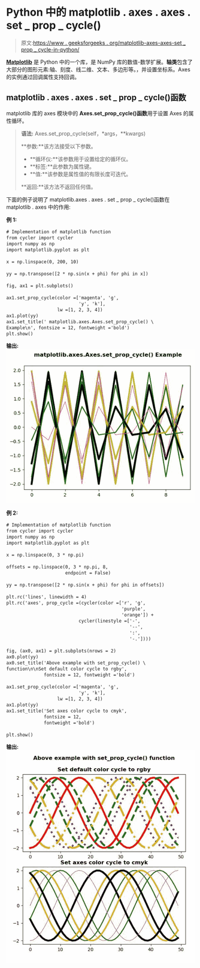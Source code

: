 # Python 中的 matplotlib . axes . axes . set _ prop _ cycle()

> 原文:[https://www . geeksforgeeks . org/matplotlib-axes-axes-set _ prop _ cycle-in-python/](https://www.geeksforgeeks.org/matplotlib-axes-axes-set_prop_cycle-in-python/)

**[Matplotlib](https://www.geeksforgeeks.org/python-introduction-matplotlib/)** 是 Python 中的一个库，是 NumPy 库的数值-数学扩展。**轴类**包含了大部分的图形元素:轴、刻度、线二维、文本、多边形等。，并设置坐标系。Axes 的实例通过回调属性支持回调。

## matplotlib . axes . axes . set _ prop _ cycle()函数

matplotlib 库的 axes 模块中的 **Axes.set_prop_cycle()函数**用于设置 Axes 的属性循环。

> **语法:** Axes.set_prop_cycle(self，*args，**kwargs)
> 
> **参数:**该方法接受以下参数。
> 
> *   **循环仪:**该参数用于设置给定的循环仪。
> *   **标签:**此参数为属性键。
> *   **值:**该参数是属性值的有限长度可迭代。
> 
> **返回:**该方法不返回任何值。

下面的例子说明了 matplotlib.axes . axes . set _ prop _ cycle()函数在 matplotlib . axes 中的作用:

**例 1:**

```
# Implementation of matplotlib function
from cycler import cycler
import numpy as np
import matplotlib.pyplot as plt

x = np.linspace(0, 200, 10)

yy = np.transpose([2 * np.sin(x + phi) for phi in x])

fig, ax1 = plt.subplots()

ax1.set_prop_cycle(color =['magenta', 'g',
                           'y', 'k'],
                   lw =[1, 2, 3, 4])
ax1.plot(yy)
ax1.set_title(' matplotlib.axes.Axes.set_prop_cycle() \
Example\n', fontsize = 12, fontweight ='bold')
plt.show()
```

**输出:**
![](img/27f470cd64152a5ec535900a04b6eddf.png)

**例 2:**

```
# Implementation of matplotlib function
from cycler import cycler
import numpy as np
import matplotlib.pyplot as plt

x = np.linspace(0, 3 * np.pi)

offsets = np.linspace(0, 3 * np.pi, 8, 
                      endpoint = False)

yy = np.transpose([2 * np.sin(x + phi) for phi in offsets])

plt.rc('lines', linewidth = 4)
plt.rc('axes', prop_cycle =(cycler(color =['r', 'g',
                                           'purple',
                                           'orange']) +
                           cycler(linestyle =['-', 
                                              '--',
                                              ':',
                                              '-.'])))

fig, (ax0, ax1) = plt.subplots(nrows = 2)
ax0.plot(yy)
ax0.set_title('Above example with set_prop_cycle() \
function\n\nSet default color cycle to rgby',
              fontsize = 12, fontweight ='bold')

ax1.set_prop_cycle(color =['magenta', 'g', 
                           'y', 'k'],
                   lw =[1, 2, 3, 4])
ax1.plot(yy)
ax1.set_title('Set axes color cycle to cmyk',
              fontsize = 12, 
              fontweight ='bold')

plt.show()
```

**输出:**
![](img/dd1bee744609dca5d61559e8d8158478.png)